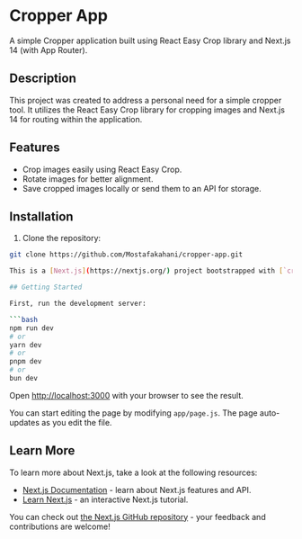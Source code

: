 
# Cropper App

A simple Cropper application built using React Easy Crop library and Next.js 14 (with App Router).

## Description

This project was created to address a personal need for a simple cropper tool. It utilizes the React Easy Crop library for cropping images and Next.js 14 for routing within the application.

## Features

- Crop images easily using React Easy Crop.
- Rotate images for better alignment.
- Save cropped images locally or send them to an API for storage.

## Installation

1. Clone the repository:

```bash
git clone https://github.com/Mostafakahani/cropper-app.git

This is a [Next.js](https://nextjs.org/) project bootstrapped with [`create-next-app`](https://github.com/vercel/next.js/tree/canary/packages/create-next-app).

## Getting Started

First, run the development server:

```bash
npm run dev
# or
yarn dev
# or
pnpm dev
# or
bun dev
```

Open [http://localhost:3000](http://localhost:3000) with your browser to see the result.

You can start editing the page by modifying `app/page.js`. The page auto-updates as you edit the file.

## Learn More

To learn more about Next.js, take a look at the following resources:

- [Next.js Documentation](https://nextjs.org/docs) - learn about Next.js features and API.
- [Learn Next.js](https://nextjs.org/learn) - an interactive Next.js tutorial.

You can check out [the Next.js GitHub repository](https://github.com/vercel/next.js/) - your feedback and contributions are welcome!
